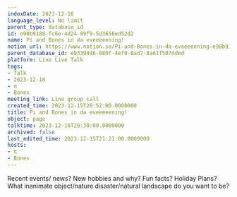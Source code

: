 ```yaml
---
indexDate: 2023-12-16
language_level: No limit
parent_type: database_id
id: e90b9188-fc6e-4d24-89f9-5d3656ed52d2
name: Pi and Bones in da eveeeeening!
notion_url: https://www.notion.so/Pi-and-Bones-in-da-eveeeeening-e90b9188fc6e4d2489f95d3656ed52d2
parent_database_id: e9339446-880f-4ef0-8ad7-8ad1f507dded
platform: Line Live Talk
tags:
- Talk
- 2023-12-16
- π
- Bones
meeting_link: Line group call
created_time: 2023-12-15T20:52:00.0000000
title: Pi and Bones in da eveeeeening!
object: page
talktime: 2023-12-16T20:30:00.0000000
archived: false
last_edited_time: 2023-12-15T21:21:00.0000000
hosts:
- π
- Bones
---
```



Recent events/ news?
New hobbies and why?
Fun facts? 
Holiday Plans?
What inanimate object/nature disaster/natural landscape do you want to be?























